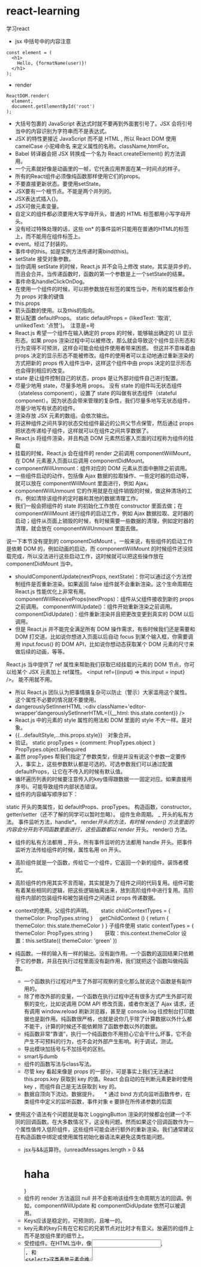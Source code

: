 # react-learning
学习react

* jsx 中括号中的内容注意
```
const element = (
  <h1>
    Hello, {formatName(user)}!
  </h1>
);
```
* render
```
ReactDOM.render(
  element,
  document.getElementById('root')
);
```
* 大括号包裹的 JavaScript 表达式时就不要再到外面套引号了。JSX 会将引号当中的内容识别为字符串而不是表达式。
* JSX 的特性更接近 JavaScript 而不是 HTML , 所以 React DOM 使用 camelCase 小驼峰命名 来定义属性的名称。className,htmlFor。
* Babel 转译器会把 JSX 转换成一个名为 React.createElement() 的方法调用。
* 一个元素就好像是动画里的一帧，它代表应用界面在某一时间点的样子。
* 所有的React组件必须像纯函数那样使用它们的props。
* 不要直接更新状态。要使用setState。
* JSX要有一个根节点。不能是两个并列的。
* JSX表达式插入{}。
* JSX可做元素变量。
* 自定义的组件都必须要用大写字母开头，普通的 HTML 标签都用小写字母开头。
* 没有经过特殊处理的话，这些 on* 的事件监听只能用在普通的HTML的标签上，而不能用在组件标签上。
* event。经过了封装的。
* 事件中的this。如是实例方法传递时需bind(this)。
* setState 接受对象参数。
* 当你调用 setState 的时候，React.js 并不会马上修改 state。其实是异步的，而且会合并。当传递函数时，函数的第一个参数是上一个setState的结果。
* 事件命名handleClickOnDog。
* 在使用一个组件的时候，可以把参数放在标签的属性当中，所有的属性都会作为 props 对象的键值
* this.props
* 箭头函数的使用。以及this的指向。
* 默认配置 defaultProps。  static defaultProps = {likedText: '取消', unlikedText: '点赞'}。　注意是=号
* React.js 希望一个组件在输入确定的 props 的时候，能够输出确定的 UI 显示形态。如果 props 渲染过程中可以被修改，那么就会导致这个组件显示形态和行为变得不可预测，这样会可能会给组件使用者带来困惑。
但这并不意味着由 props 决定的显示形态不能被修改。组件的使用者可以主动地通过重新渲染的方式把新的 props 传入组件当中，这样这个组件中由 props 决定的显示形态也会得到相应的改变。
* state 是让组件控制自己的状态，props 是让外部对组件自己进行配置。
* 尽量少地用 state，尽量多地用 props。
没有 state 的组件叫无状态组件（stateless component），设置了 state 的叫做有状态组件（stateful component）。因为状态会带来管理的复杂性，我们尽量多地写无状态组件，尽量少地写有状态的组件。
* 渲染存放 JSX 元素的数组。会依次输出。
* 将这种组件之间共享的状态交给组件最近的公共父节点保管，然后通过 props 把状态传递给子组件，这样就可以在组件之间共享数据了。
* React.js 将组件渲染，并且构造 DOM 元素然后塞入页面的过程称为组件的挂载
* 挂载的时候，React.js 会在组件的 render 之前调用 componentWillMount，在 DOM 元素塞入页面以后调用 componentDidMount。
* componentWillUnmount：组件对应的 DOM 元素从页面中删除之前调用。
* 一些组件启动的动作，包括像 Ajax 数据的拉取操作、一些定时器的启动等，就可以放在 componentWillMount 里面进行，例如 Ajax。
* componentWillUnmount 它的作用就是在组件销毁的时候，做这种清场的工作。例如清除该组件的定时器和其他的数据清理工作。
* 我们一般会把组件的 state 的初始化工作放在 constructor 里面去做；在 componentWillMount 进行组件的启动工作，例如 Ajax 数据拉取、定时器的启动；组件从页面上销毁的时候，有时候需要一些数据的清理，例如定时器的清理，就会放在 componentWillUnmount 里面去做。

说一下本节没有提到的 componentDidMount 。一般来说，有些组件的启动工作是依赖 DOM 的，例如动画的启动，而 componentWillMount 的时候组件还没挂载完成，所以没法进行这些启动工作，这时候就可以把这些操作放在 componentDidMount 当中。
* shouldComponentUpdate(nextProps, nextState)：你可以通过这个方法控制组件是否重新渲染。如果返回 false 组件就不会重新渲染。这个生命周期在 React.js 性能优化上非常有用。
componentWillReceiveProps(nextProps)：组件从父组件接收到新的 props 之前调用。
componentWillUpdate()：组件开始重新渲染之前调用。
componentDidUpdate()：组件重新渲染并且把更改变更到真实的 DOM 以后调用。
* 但是 React.js 并不能完全满足所有 DOM 操作需求，有些时候我们还是需要和 DOM 打交道。比如说你想进入页面以后自动 focus 到某个输入框，你需要调用 input.focus() 的 DOM API，比如说你想动态获取某个 DOM 元素的尺寸来做后续的动画，等等。

React.js 当中提供了 ref 属性来帮助我们获取已经挂载的元素的 DOM 节点，你可以给某个 JSX 元素加上 ref属性。
<input ref={(input) => this.input = input} />。
能不用就不用。
* 所以 React.js 团队认为把事情搞复杂可以防止（警示）大家滥用这个属性。这个属性不必要的情况就不要使用。
* dangerouslySetInnerHTML :<div className='editor-wrapper'dangerouslySetInnerHTML={{__html: this.state.content}} />
* React.js 中的元素的 style 属性的用法和 DOM 里面的 style 不大一样。是对象。
* {{...defaultStyle,...this.props.style}}　对象合并。
* 验证。  static propTypes = {comment: PropTypes.object }　　 PropTypes.object.isRequired
* 虽然 propTypes 帮我们指定了参数类型，但是并没有说这个参数一定要传入，事实上，这些参数默认都是可选的。可选参数我们可以通过配置 defaultProps，让它在不传入的时候有默认值。
* 循环遍历列表的时候要注意传入的key值得跟数据一一固定对应。如果直接用序号i。可能导致组件内部状态错误。
* 组件的内容编写顺序如下：

static 开头的类属性，如 defaultProps、propTypes。
构造函数，constructor。
getter/setter（还不了解的同学可以暂时忽略）。
组件生命周期。
_ 开头的私有方法。
事件监听方法，handle*。
render*开头的方法，有时候 render() 方法里面的内容会分开到不同函数里面进行，这些函数都以 render* 开头。
render() 方法。
* 组件的私有方法都用 _ 开头，所有事件监听的方法都用 handle 开头。把事件监听方法传给组件的时候，属性名用 on 开头。
* 高阶组件就是一个函数，传给它一个组件，它返回一个新的组件。装饰者模式。
* 高阶组件的作用其实不言而喻，其实就是为了组件之间的代码复用。组件可能有着某些相同的逻辑，把这些逻辑抽离出来，放到高阶组件中进行复用。高阶组件内部的包装组件和被包装组件之间通过 props 传递数据。
* context的使用。父组件的声明。　
 　static childContextTypes = {
    themeColor: PropTypes.string
  }
　getChildContext () {
    return { themeColor: this.state.themeColor }
  }
  子组件使用  static contextTypes = {
    themeColor: PropTypes.string
  }　　
  获取：this.context.themeColor
  设置：this.setState({ themeColor: 'green' })
* 纯函数。一样的输入有一样的输出。没有副作用。一个函数的返回结果只依赖于它的参数，并且在执行过程里面没有副作用，我们就把这个函数叫做纯函数。
  * 一个函数执行过程对产生了外部可观察的变化那么就说这个函数是有副作用的。
  * 除了修改外部的变量，一个函数在执行过程中还有很多方式产生外部可观察的变化，比如说调用 DOM API 修改页面，或者你发送了 Ajax 请求，还有调用 window.reload 刷新浏览器，甚至是 console.log 往控制台打印数据也是副作用。纯函数很严格，也就是说你几乎除了计算数据以外什么都不能干，计算的时候还不能依赖除了函数参数以外的数据。 
  * 纯函数非常“靠谱”，执行一个纯函数你不用担心它会干什么坏事，它不会产生不可预料的行为，也不会对外部产生影响。利于调试，测试。
  * 导出模块加括号与不加括号的区别。
  * smart与dumb
  * 组件的函数写法与class写法。
  * 尽管 key 看起来像是 props 的一部分，可是事实上我们无法通过 this.props.key 获取到 key 的值。React 会自动的在判断元素更新时使用 key ，而组件自己是无法获取到 key 的。
  * 数据自顶向下流动。数据提升。
　* 通过 bind 方式向监听函数传参，在类组件中定义的监听函数，事件对象 e 要排在所传递参数的后面
* 使用这个语法有个问题就是每次 LoggingButton 渲染的时候都会创建一个不同的回调函数。在大多数情况下，这没有问题。然而如果这个回调函数作为一个属性值传入低阶组件，这些组件可能会进行额外的重新渲染。我们通常建议在构造函数中绑定或使用属性初始化器语法来避免这类性能问题。
  * jsx与&&运算符。{unreadMessages.length > 0 && <h1>haha</h1>}
  * 组件的 render 方法返回 null 并不会影响该组件生命周期方法的回调。例如，componentWillUpdate 和 componentDidUpdate 依然可以被调用。
  * Keys应该是稳定的，可预测的，且唯一的。
  * key元素的key只有在它和它的兄弟节点对比时才有意义。放遍历的组件上而不是放组件里的细节上。
  * 受控组件。在HTML当中，像<input>,<textarea>, 和 <select>这类表单元素会维持自身状态，并根据用户输入进行更新。但在React中，可变的状态通常保存在组件的状态属性中，并且只能用 setState(). 方法进行更新.
我们通过使react变成一种单一数据源的状态来结合二者。React负责渲染表单的组件仍然控制用户后续输入时所发生的变化。相应的，其值由React控制的输入表单元素称为“受控组件”。
* this.handleChange = this.handleChange.bind(this);  constructor中。
* 在React中，<textarea>会用value属性来代替。
* 事件。原生事件如onClick最好不要绑定在组件上。应该绑定在原生dom上，也就是在组件内部绑。否则只有从组件内部来调用才会有效果。
* event.preventDefault();显示调用
* 当你有处理多个受控的input元素时，你可以通过给每个元素添加一个name属性，来让处理函数根据 event.target.name的值来选择做什么。this.setState({[name]: value });
* 尽管有这些警告，如果你还是坚持要使用context，那么尽量将使用context的代码隔离到一小块地方并避免直接使用context API，这样以后API变更的时候更容易升级。
* props甚至可以传入promise。
* router:http://www.ruanyifeng.com/blog/2016/05/react_router.html
  * onEnter钩子还可以用来做认证。
* 注意onClick={a()},会自动执行a()。this.props.onDelComment.bind(this,comment)
*　props中的事件可以一直传递下去，不过要一层一层地写


  #### redux
  * 使用统一的方法来管理全局状态。使得状态变化可追溯，可debug。
  * 增加修改的难度。





#### es6
* 在使用 JavaScript classes 时，你必须调用 super(); 方法才能在继承父类的子类中正确获取到类型的 this 。
* 箭头函数中的this。词法作用域规则。https://github.com/zhengweikeng/blog/blob/master/posts/2016/%E7%AE%AD%E5%A4%B4%E5%87%BD%E6%95%B0%E4%B8%ADthis%E7%9A%84%E7%94%A8%E6%B3%95.md
* class的属性初始化器语法。  handleClick = () => {console.log('this is:', this); }



#### flux架构
跟mvc架构是同一类东西。
* 基本
  * View： 视图层
  * Action（动作）：视图层发出的消息（比如mouseClick）
  * Dispatcher（派发器）：用来接收Actions、执行回调函数
  * Store（数据层）：用来存放应用的状态，一旦发生变动，就提醒Views要更新页面

* 单向数据流
  * 用户访问 View
  * View 发出用户的 Action
  * Dispatcher 收到 Action，要求 Store 进行相应的更新
  * Store 更新后，发出一个"change"事件
  * View 收到"change"事件后，更新页面

https://www.zhihu.com/question/33864532

* Dispatcher 只能有一个，而且是全局的。


### controller与model界限在哪里

* React 本身只涉及UI层。类似蛮荒年代的html做的事？
* Redux 规定， 一个 State 对应一个 View。只要 State 相同，View 就相同。你知道 State，就知道 View 是什么样。纯函数？
* payload
* Reducer 函数最重要的特征是，它是一个纯函数。不得改写参数 不能调用系统 I/O 的API 不能调用Date.now()或者Math.random()等不纯的方法，因为每次会得到不一样的结果。
* 就可以保证同样的State，必定得到同样的 View。但也正因为这一点，Reducer 函数里面不能改变 State，必须返回一个全新的对象。

* reudx
* 最终，为了把 action 和 state 串起来，开发一些函数，这就是 reducer。
* 多个reducer



* mapStateToProps相当于自助地从state中获取信息。要哪些拿哪些。
* 变成高阶组件之后context中获取数据和修改及订阅的过程都放到了connect组件中。
* mapDispatchToProps相当于写好自已上级的事件。传入dispatch。告诉高级组件，本组件中有哪些要修改state的操作。
* 所有的 Dumb 组件都放在 components/ 目录下，所有的 Smart 的组件都放在 containers/ 目录下，这是一种约定俗成的规则。
